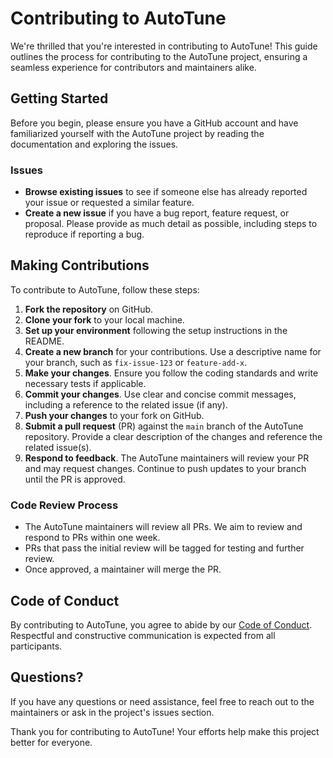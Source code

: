 # Contributing to AutoTune

We're thrilled that you're interested in contributing to AutoTune! This guide outlines the process for contributing to the AutoTune project, ensuring a seamless experience for contributors and maintainers alike.

## Getting Started

Before you begin, please ensure you have a GitHub account and have familiarized yourself with the AutoTune project by reading the documentation and exploring the issues.

### Issues

- **Browse existing issues** to see if someone else has already reported your issue or requested a similar feature.
- **Create a new issue** if you have a bug report, feature request, or proposal. Please provide as much detail as possible, including steps to reproduce if reporting a bug.

## Making Contributions

To contribute to AutoTune, follow these steps:

1. **Fork the repository** on GitHub.
2. **Clone your fork** to your local machine.
3. **Set up your environment** following the setup instructions in the README.
4. **Create a new branch** for your contributions. Use a descriptive name for your branch, such as `fix-issue-123` or `feature-add-x`.
5. **Make your changes**. Ensure you follow the coding standards and write necessary tests if applicable.
6. **Commit your changes**. Use clear and concise commit messages, including a reference to the related issue (if any).
7. **Push your changes** to your fork on GitHub.
8. **Submit a pull request** (PR) against the `main` branch of the AutoTune repository. Provide a clear description of the changes and reference the related issue(s).
9. **Respond to feedback**. The AutoTune maintainers will review your PR and may request changes. Continue to push updates to your branch until the PR is approved.

### Code Review Process

- The AutoTune maintainers will review all PRs. We aim to review and respond to PRs within one week.
- PRs that pass the initial review will be tagged for testing and further review.
- Once approved, a maintainer will merge the PR.

## Code of Conduct

By contributing to AutoTune, you agree to abide by our [Code of Conduct](CODE_OF_CONDUCT.md). Respectful and constructive communication is expected from all participants.

## Questions?

If you have any questions or need assistance, feel free to reach out to the maintainers or ask in the project's issues section.

Thank you for contributing to AutoTune! Your efforts help make this project better for everyone.
